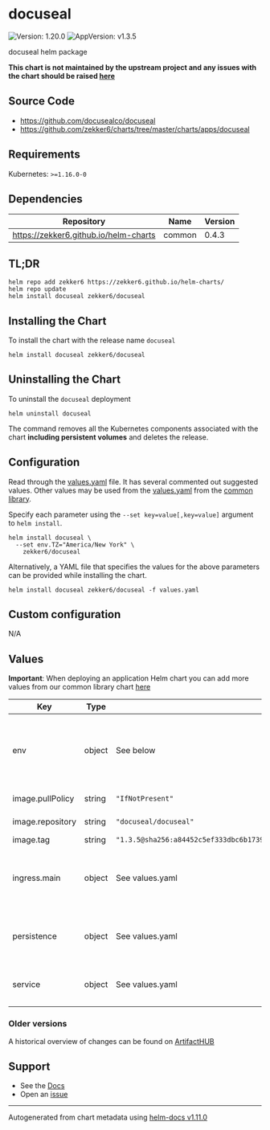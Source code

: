 # docuseal

![Version: 1.20.0](https://img.shields.io/badge/Version-1.20.0-informational?style=flat-square) ![AppVersion: v1.3.5](https://img.shields.io/badge/AppVersion-v1.3.5-informational?style=flat-square)

docuseal helm package

**This chart is not maintained by the upstream project and any issues with the chart should be raised [here](https://github.com/zekker6/helm-charts/issues/new)**

## Source Code

* <https://github.com/docusealco/docuseal>
* <https://github.com/zekker6/charts/tree/master/charts/apps/docuseal>

## Requirements

Kubernetes: `>=1.16.0-0`

## Dependencies

| Repository | Name | Version |
|------------|------|---------|
| https://zekker6.github.io/helm-charts | common | 0.4.3 |

## TL;DR

```console
helm repo add zekker6 https://zekker6.github.io/helm-charts/
helm repo update
helm install docuseal zekker6/docuseal
```

## Installing the Chart

To install the chart with the release name `docuseal`

```console
helm install docuseal zekker6/docuseal
```

## Uninstalling the Chart

To uninstall the `docuseal` deployment

```console
helm uninstall docuseal
```

The command removes all the Kubernetes components associated with the chart **including persistent volumes** and deletes the release.

## Configuration

Read through the [values.yaml](./values.yaml) file. It has several commented out suggested values.
Other values may be used from the [values.yaml](https://github.com/zekker6/helm-charts/blob/main/charts/library/common/values.yaml) from the [common library](https://github.com/zekker6/helm-charts/blob/main/charts/library/common).

Specify each parameter using the `--set key=value[,key=value]` argument to `helm install`.

```console
helm install docuseal \
  --set env.TZ="America/New York" \
    zekker6/docuseal
```

Alternatively, a YAML file that specifies the values for the above parameters can be provided while installing the chart.

```console
helm install docuseal zekker6/docuseal -f values.yaml
```

## Custom configuration

N/A

## Values

**Important**: When deploying an application Helm chart you can add more values from our common library chart [here](https://github.com/zekker6/helm-charts/blob/main/charts/library/common)

| Key | Type | Default | Description |
|-----|------|---------|-------------|
| env | object | See below | environment variables. See more environment variables in the [docuseal documentation](https://github.com/docusealco/docuseal). |
| image.pullPolicy | string | `"IfNotPresent"` | image pull policy |
| image.repository | string | `"docuseal/docuseal"` | image repository |
| image.tag | string | `"1.3.5@sha256:a84452c5ef333dbc6b17399bd010f598d10a6b8f7175cfc7f2db270e8431ecfb"` | image tag |
| ingress.main | object | See values.yaml | Enable and configure ingress settings for the chart under this key. |
| persistence | object | See values.yaml | Configure persistence settings for the chart under this key. |
| service | object | See values.yaml | Configures service settings for the chart. |

### Older versions

A historical overview of changes can be found on [ArtifactHUB](https://artifacthub.io/packages/helm/zekker6/docuseal?modal=changelog)

## Support

- See the [Docs](http://zekker6.github.io/helm-charts/docs/)
- Open an [issue](https://github.com/zekker6/helm-charts/issues/new)

----------------------------------------------
Autogenerated from chart metadata using [helm-docs v1.11.0](https://github.com/norwoodj/helm-docs/releases/v1.11.0)
